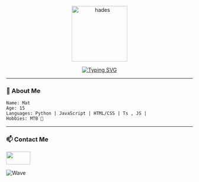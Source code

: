 <p align="center">
  <img src="https://avatars.githubusercontent.com/u/170342753?v=4&size=64" alt="hades" width="150" />
</p>

<p align="center">
  <a href="https://git.io/typing-svg">
    <img src="https://readme-typing-svg.demolab.com/?font=Fira+Code&weight=600&pause=1000&color=0AFFEF&center=true&vCenter=true&width=435&lines=I+am+Hades;Student+in+Cybersecurity;Python,+Full+Stack,Developer" alt="Typing SVG" />
  </a>
</p>

---

### 🧠 About Me

```mat
Name: Mat
Age: 15
Languages: Python | JavaScript | HTML/CSS | Ts , JS |
Hobbies: MTB 🚴
```
---


### 📫 Contact Me
<a href="https://discord.com/users/1262480537550065825"><img src="https://external-content.duckduckgo.com/iu/?u=https%3A%2F%2Flogosmarcas.net%2Fwp-content%2Fuploads%2F2020%2F12%2FDiscord-Emblema.png&f=1&nofb=1&ipt=f4c9c0c4187fdf0847495bd5c4af848240baec0d3d0ea2463a780f06c8db2df9" width="65" height="35"></a>





<img src="https://capsule-render.vercel.app/api?type=waving&color=5cb3cc&height=100&section=footer&text=&fontSize=24&fontAlignY=80" alt="Wave" />
